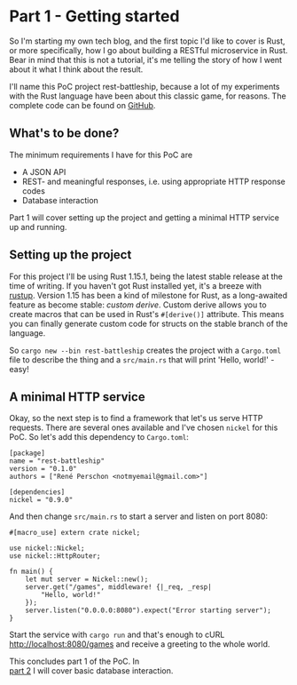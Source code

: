 # Part 1 - Getting started

So I'm starting my own tech blog, and the first topic I'd like to cover is Rust,
or more specifically, how I go about building a RESTful microservice in Rust.
Bear in mind that this is not a tutorial, it's me telling the story of how I
went about it what I think about the result.

I'll name this PoC project rest-battleship, because a lot of my experiments with
the Rust language have been about this classic game, for reasons. The complete
code can be found on [GitHub](https://github.com/Leopard2A5/rest-battleship).


## What's to be done?

The minimum requirements I have for this PoC are
* A JSON API
* REST- and meaningful responses, i.e. using appropriate HTTP response codes
* Database interaction

Part 1 will cover setting up the project and getting a minimal HTTP service up
and running.


## Setting up the project

For this project I'll be using Rust 1.15.1, being the latest stable release at
the time of writing. If you haven't got Rust installed yet, it's a breeze with
[rustup](https://rustup.rs/). Version 1.15 has been a kind of milestone for
Rust, as a long-awaited feature as become stable: *custom derive*. Custom derive
allows you to create macros that can be used in Rust's `#[derive()]` attribute.
This means you can finally generate custom code for structs on the stable branch
of the language.

So `cargo new --bin rest-battleship` creates the project with a `Cargo.toml`
file to describe the thing and a `src/main.rs` that will print 'Hello, world!' -
easy!


## A minimal HTTP service

Okay, so the next step is to find a framework that let's us serve HTTP requests.
There are several ones available and I've chosen `nickel` for this PoC. So let's
add this dependency to `Cargo.toml`:
```
[package]
name = "rest-battleship"
version = "0.1.0"
authors = ["René Perschon <notmyemail@gmail.com>"]

[dependencies]
nickel = "0.9.0"
```

And then change `src/main.rs` to start a server and listen on port 8080:
```
#[macro_use] extern crate nickel;

use nickel::Nickel;
use nickel::HttpRouter;

fn main() {
    let mut server = Nickel::new();
    server.get("/games", middleware! {|_req, _resp|
        "Hello, world!"
    });
    server.listen("0.0.0.0:8080").expect("Error starting server");
}
```

Start the service with `cargo run` and that's enough to cURL
[http://localhost:8080/games](http://localhost:8080/games) and receive a
greeting to the whole world.

This concludes part 1 of the PoC. In  
[part 2](https://codingwithglee.blogspot.de/2017/03/my-shot-at-restful-microservices-in.html)
I will cover basic database interaction.
